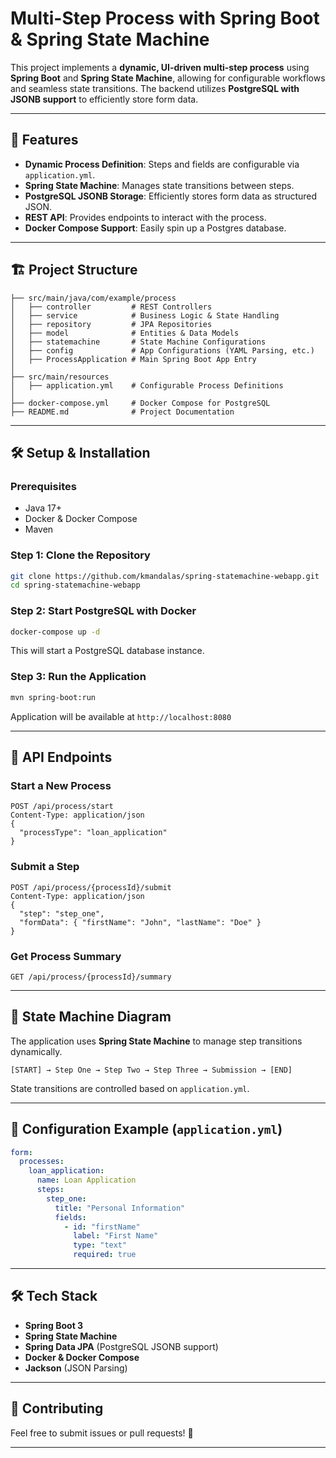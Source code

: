 # Multi-Step Process with Spring Boot & Spring State Machine

This project implements a **dynamic, UI-driven multi-step process** using **Spring Boot** and **Spring State Machine**, allowing for configurable workflows and seamless state transitions. The backend utilizes **PostgreSQL with JSONB support** to efficiently store form data.

---

## 🚀 Features

- **Dynamic Process Definition**: Steps and fields are configurable via `application.yml`.
- **Spring State Machine**: Manages state transitions between steps.
- **PostgreSQL JSONB Storage**: Efficiently stores form data as structured JSON.
- **REST API**: Provides endpoints to interact with the process.
- **Docker Compose Support**: Easily spin up a Postgres database.

---

## 🏗️ Project Structure

```
├── src/main/java/com/example/process
│   ├── controller         # REST Controllers
│   ├── service            # Business Logic & State Handling
│   ├── repository         # JPA Repositories
│   ├── model              # Entities & Data Models
│   ├── statemachine       # State Machine Configurations
│   ├── config             # App Configurations (YAML Parsing, etc.)
│   ├── ProcessApplication # Main Spring Boot App Entry
│
├── src/main/resources
│   ├── application.yml    # Configurable Process Definitions
│
├── docker-compose.yml     # Docker Compose for PostgreSQL
├── README.md              # Project Documentation
```

---

## 🛠️ Setup & Installation

### Prerequisites

- Java 17+
- Docker & Docker Compose
- Maven

### Step 1: Clone the Repository

```sh
git clone https://github.com/kmandalas/spring-statemachine-webapp.git
cd spring-statemachine-webapp
```

### Step 2: Start PostgreSQL with Docker

```sh
docker-compose up -d
```

This will start a PostgreSQL database instance.

### Step 3: Run the Application

```sh
mvn spring-boot:run
```

Application will be available at `http://localhost:8080`

---

## 📝 API Endpoints

### Start a New Process

```http
POST /api/process/start
Content-Type: application/json
{
  "processType": "loan_application"
}
```

### Submit a Step

```http
POST /api/process/{processId}/submit
Content-Type: application/json
{
  "step": "step_one",
  "formData": { "firstName": "John", "lastName": "Doe" }
}
```

### Get Process Summary

```http
GET /api/process/{processId}/summary
```

---

## 🔄 State Machine Diagram

The application uses **Spring State Machine** to manage step transitions dynamically.

```
[START] → Step One → Step Two → Step Three → Submission → [END]
```

State transitions are controlled based on `application.yml`.

---

## 📌 Configuration Example (`application.yml`)

```yaml
form:
  processes:
    loan_application:
      name: Loan Application
      steps:
        step_one:
          title: "Personal Information"
          fields:
            - id: "firstName"
              label: "First Name"
              type: "text"
              required: true
```

---

## 🛠️ Tech Stack

- **Spring Boot 3**
- **Spring State Machine**
- **Spring Data JPA** (PostgreSQL JSONB support)
- **Docker & Docker Compose**
- **Jackson** (JSON Parsing)

---

## 🤝 Contributing

Feel free to submit issues or pull requests! 🚀

---


